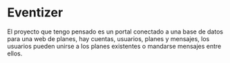 # Eventizer
El proyecto que tengo pensado es un portal conectado a una base de datos para una web de planes, hay cuentas, usuarios, planes y mensajes, los usuarios pueden unirse a los planes existentes o mandarse mensajes entre ellos.

